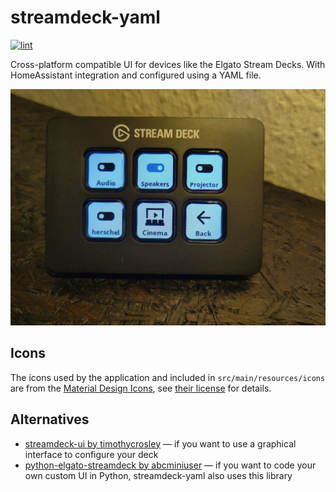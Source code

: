 streamdeck-yaml
===============

[![lint](https://github.com/rookies/streamdeck-yaml/actions/workflows/lint.yml/badge.svg)](https://github.com/rookies/streamdeck-yaml/actions/workflows/lint.yml)

Cross-platform compatible UI for devices like the Elgato Stream Decks. With HomeAssistant
integration and configured using a YAML file.

![Example menu](https://raw.githubusercontent.com/rookies/mywebsite-blogposts/master/2022-05-14_streamdeck-yaml/05.jpg)

## Icons
The icons used by the application and included in `src/main/resources/icons` are from the
[Material Design Icons](https://github.com/Templarian/MaterialDesign), see
[their license](https://github.com/Templarian/MaterialDesign/blob/master/LICENSE) for details.

## Alternatives
* [streamdeck-ui by timothycrosley](https://github.com/timothycrosley/streamdeck-ui/) — if you
  want to use a graphical interface to configure your deck
* [python-elgato-streamdeck by abcminiuser](https://github.com/abcminiuser/python-elgato-streamdeck)
  — if you want to code your own custom UI in Python, streamdeck-yaml also uses this library
